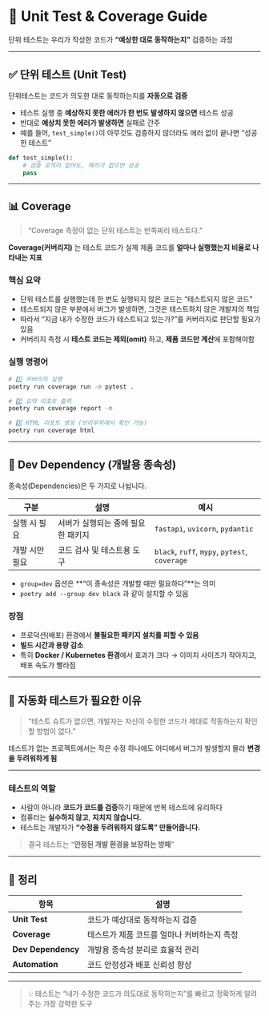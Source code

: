 
# 🧪 Unit Test & Coverage Guide

단위 테스트는 우리가 작성한 코드가 **“예상한 대로 동작하는지”** 검증하는 과정

---

## ✅ 단위 테스트 (Unit Test)

단위테스트는 코드가 의도한 대로 동작하는지를 **자동으로 검증**

- 테스트 실행 중 **예상하지 못한 에러가 한 번도 발생하지 않으면** 테스트 성공
- 반대로 **예상치 못한 에러가 발생하면** 실패로 간주
- 예를 들어, `test_simple()`이 아무것도 검증하지 않더라도 에러 없이 끝나면 “성공한 테스트”

```python
def test_simple():
    # 검증 로직이 없어도, 에러가 없으면 성공
    pass
````

---

## 📊 Coverage

> “Coverage 측정이 없는 단위 테스트는 반쪽짜리 테스트다.”

**Coverage(커버리지)** 는 테스트 코드가 실제 제품 코드를 **얼마나 실행했는지 비율로 나타내는 지표**

### 핵심 요약

* 단위 테스트를 실행했는데 한 번도 실행되지 않은 코드는 “테스트되지 않은 코드”
* 테스트되지 않은 부분에서 버그가 발생하면, 그것은 테스트하지 않은 개발자의 책임
* 따라서 “지금 내가 수정한 코드가 테스트되고 있는가?”를 커버리지로 판단할 필요가 있음
* 커버리지 측정 시 **테스트 코드는 제외(omit)** 하고, **제품 코드만 계산**에 포함해야함

### 실행 명령어

```bash
# 1️⃣ 커버리지 실행
poetry run coverage run -m pytest .

# 2️⃣ 요약 리포트 출력
poetry run coverage report -m

# 3️⃣ HTML 리포트 생성 (브라우저에서 확인 가능)
poetry run coverage html
```

---

## 🧩 Dev Dependency (개발용 종속성)

종속성(Dependencies)은 두 가지로 나뉩니다.

| 구분       | 설명                  | 예시                                            |
| -------- | ------------------- | --------------------------------------------- |
| 실행 시 필요  | 서버가 실행되는 중에 필요한 패키지 | `fastapi`, `uvicorn`, `pydantic`              |
| 개발 시만 필요 | 코드 검사 및 테스트용 도구     | `black`, `ruff`, `mypy`, `pytest`, `coverage` |

* `group=dev` 옵션은 **“이 종속성은 개발할 때만 필요하다”**는 의미
* `poetry add --group dev black` 과 같이 설치할 수 있음

### 장점

* 프로덕션(배포) 환경에서 **불필요한 패키지 설치를 피할 수 있음**
* **빌드 시간과 용량 감소**
* 특히 **Docker / Kubernetes 환경**에서 효과가 크다
  → 이미지 사이즈가 작아지고, 배포 속도가 빨라짐

---

## 🤖 자동화 테스트가 필요한 이유

> “테스트 슈트가 없으면, 개발자는 자신이 수정한 코드가 제대로 작동하는지 확인할 방법이 없다.”

테스트가 없는 프로젝트에서는 작은 수정 하나에도
어디에서 버그가 발생할지 몰라 **변경을 두려워하게 됨**

---


### 테스트의 역할

* 사람이 아니라 **코드가 코드를 검증**하기 때문에 반복 테스트에 유리하다
* 컴퓨터는 **실수하지 않고**, **지치지 않습니다.**
* 테스트는 개발자가 **“수정을 두려워하지 않도록” 만들어줍니다.**

> 결국 테스트는 “**안정된 개발 환경을 보장하는 방패**”

---

## 🧾 정리

| 항목                 | 설명                       |
| ------------------ | ------------------------ |
| **Unit Test**      | 코드가 예상대로 동작하는지 검증        |
| **Coverage**       | 테스트가 제품 코드를 얼마나 커버하는지 측정 |
| **Dev Dependency** | 개발용 종속성 분리로 효율적 관리       |
| **Automation**     | 코드 안정성과 배포 신뢰성 향상        |

---

> 💡 테스트는 “내가 수정한 코드가 의도대로 동작하는지”를 빠르고 정확하게 알려주는 가장 강력한 도구
